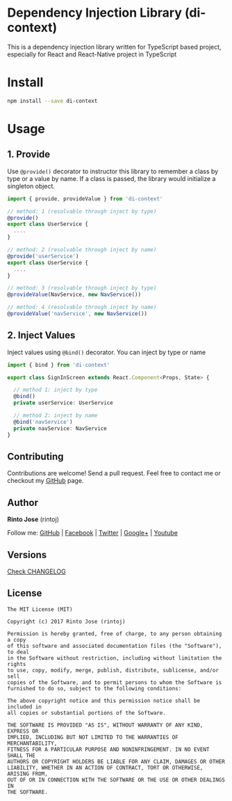 # Dependency Injection Library (di-context)

This is a dependency injection library written for TypeScript based project, especially for React and React-Native project in TypeScript

# Install

```bash
npm install --save di-context
```

# Usage

## 1. Provide

Use `@provide()` decorator to instructor this library to remember a class by type or a value by name. If a class is passed, the library would initialize a singleton object.

```ts
import { provide, provideValue } from 'di-context'

// method: 1 (resolvable through inject by type)
@provide()
export class UserService {
  ....
}

// method: 2 (resolvable through inject by name)
@provide('userService')
export class UserService {
  ....
}

// method: 3 (resolvable through inject by type)
@provideValue(NavService, new NavService())

// method: 4 (resolvable through inject by name)
@provideValue('navService', new NavService())
```

## 2. Inject Values

Inject values using `@bind()` decorator. You can inject by type or name

```ts
import { bind } from 'di-context'

export class SignInScreen extends React.Component<Props, State> {

  // method 1: inject by type
  @bind()
  private userService: UserService

  // method 2: inject by name
  @bind('navService')
  private navService: NavService
}
```

## Contributing
Contributions are welcome! Send a pull request. Feel free to contact me or checkout my [GitHub](https://github.com/rintoj) page.

## Author

**Rinto Jose** (rintoj)

Follow me:
  [GitHub](https://github.com/rintoj)
| [Facebook](https://www.facebook.com/rinto.jose)
| [Twitter](https://twitter.com/rintoj)
| [Google+](https://plus.google.com/+RintoJoseMankudy)
| [Youtube](https://youtube.com/+RintoJoseMankudy)

## Versions
[Check CHANGELOG](./CHANGELOG.md)

## License
```
The MIT License (MIT)

Copyright (c) 2017 Rinto Jose (rintoj)

Permission is hereby granted, free of charge, to any person obtaining a copy
of this software and associated documentation files (the "Software"), to deal
in the Software without restriction, including without limitation the rights
to use, copy, modify, merge, publish, distribute, sublicense, and/or sell
copies of the Software, and to permit persons to whom the Software is
furnished to do so, subject to the following conditions:

The above copyright notice and this permission notice shall be included in
all copies or substantial portions of the Software.

THE SOFTWARE IS PROVIDED "AS IS", WITHOUT WARRANTY OF ANY KIND, EXPRESS OR
IMPLIED, INCLUDING BUT NOT LIMITED TO THE WARRANTIES OF MERCHANTABILITY,
FITNESS FOR A PARTICULAR PURPOSE AND NONINFRINGEMENT. IN NO EVENT SHALL THE
AUTHORS OR COPYRIGHT HOLDERS BE LIABLE FOR ANY CLAIM, DAMAGES OR OTHER
LIABILITY, WHETHER IN AN ACTION OF CONTRACT, TORT OR OTHERWISE, ARISING FROM,
OUT OF OR IN CONNECTION WITH THE SOFTWARE OR THE USE OR OTHER DEALINGS IN
THE SOFTWARE.
```